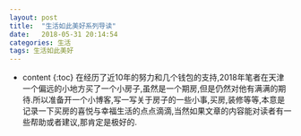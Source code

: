 ```yaml
---
layout: post
title:  "生活如此美好系列导读"
date:   2018-05-31 20:14:54
categories: 生活
tags: 生活如此美好
---
```


* content
{:toc}
在经历了近10年的努力和几个钱包的支持,2018年笔者在天津一个偏远的小地方买了一个小房子,虽然是一个期房,但是仍然对他有满满的期待.所以准备开一个小博客,写一写关于房子的一些小事,买房,装修等等,本意是记录一下买房的喜悦与幸福生活的点点滴滴,当然如果文章的内容能对读者有一些帮助或者建议,那肯定是极好的.
													
